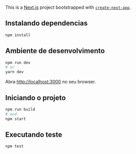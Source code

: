 This is a [Next.js](https://nextjs.org/) project bootstrapped with [`create-next-app`](https://github.com/vercel/next.js/tree/canary/packages/create-next-app).
## Instalando dependencias

```bash
npm install
```
## Ambiente de desenvolvimento


```bash
npm run dev
# or
yarn dev
```

Abra [http://localhost:3000](http://localhost:3000) no seu browser.


## Iniciando o projeto

```bash
npm run build
# and
npm start
```

## Executando teste

```bash
npm test
```
